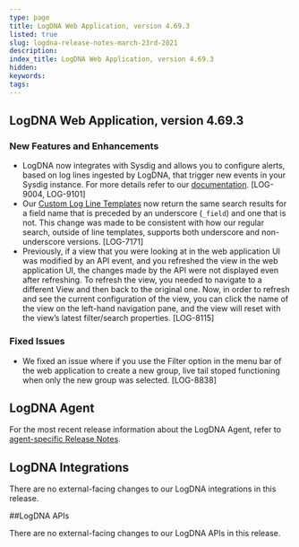 ```yaml
---
type: page
title: LogDNA Web Application, version 4.69.3
listed: true
slug: logdna-release-notes-march-23rd-2021
description: 
index_title: LogDNA Web Application, version 4.69.3
hidden: 
keywords: 
tags: 
---
```


## LogDNA Web Application, version 4.69.3

### New Features and Enhancements

- LogDNA now integrates with Sysdig and allows you to configure alerts, based on log lines ingested by LogDNA, that trigger new events in your Sysdig instance. For more details refer to our [documentation](https://docs.logdna.com/docs/sysdig-alert-integration). [LOG-9004, LOG-9101]
- Our [Custom Log Line Templates](/docs/format-log-lines-with--custom-line-templates) now return the same search results for a field name that is preceded by an underscore (`_field`) and one that is not.  This change was made to be consistent with how our regular search, outside of line templates, supports both underscore and non-underscore versions. [LOG-7171]
- Previously, if a view that you were looking at in the web application UI was modified by an API event, and you refreshed the view in the web application UI, the changes made by the API were not displayed even after refreshing. To refresh the view, you needed to navigate to a different View and then back to the original one. Now, in order to refresh and see the current configuration of the view, you can click the name of the view on the left-hand navigation pane, and the view will reset with the view’s latest filter/search properties. [LOG-8115]

### Fixed Issues

- We fixed an issue where if you use the Filter option in the menu bar of the web application to create a new group, live tail stoped functioning when only the new group was selected. [LOG-8838]

## LogDNA Agent

For the most recent release information about the LogDNA Agent, refer to [agent-specific Release Notes](https://docs.logdna.com/changelog).

## LogDNA Integrations

There are no external-facing changes to our LogDNA integrations in this release.

##LogDNA APIs

There are no external-facing changes to our LogDNA APIs in this release.